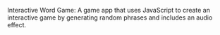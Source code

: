 Interactive Word Game:
A game app that uses JavaScript to create an interactive game by generating
random phrases and includes an audio effect.

